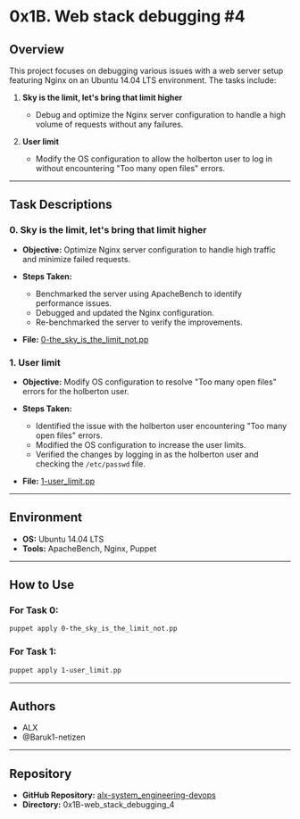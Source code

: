 # 0x1B. Web stack debugging #4

## Overview

This project focuses on debugging various issues with a web server setup featuring Nginx on an Ubuntu 14.04 LTS environment. The tasks include:

1. **Sky is the limit, let's bring that limit higher**
    - Debug and optimize the Nginx server configuration to handle a high volume of requests without any failures.
  
2. **User limit**
    - Modify the OS configuration to allow the holberton user to log in without encountering "Too many open files" errors.

---

## Task Descriptions

### 0. Sky is the limit, let's bring that limit higher

- **Objective:** Optimize Nginx server configuration to handle high traffic and minimize failed requests.
  
- **Steps Taken:**
  - Benchmarked the server using ApacheBench to identify performance issues.
  - Debugged and updated the Nginx configuration.
  - Re-benchmarked the server to verify the improvements.
  
- **File:** [0-the_sky_is_the_limit_not.pp](0-the_sky_is_the_limit_not.pp)

### 1. User limit

- **Objective:** Modify OS configuration to resolve "Too many open files" errors for the holberton user.
  
- **Steps Taken:**
  - Identified the issue with the holberton user encountering "Too many open files" errors.
  - Modified the OS configuration to increase the user limits.
  - Verified the changes by logging in as the holberton user and checking the `/etc/passwd` file.
  
- **File:** [1-user_limit.pp](1-user_limit.pp)

---

## Environment

- **OS:** Ubuntu 14.04 LTS
- **Tools:** ApacheBench, Nginx, Puppet

---

## How to Use

### For Task 0:

```bash
puppet apply 0-the_sky_is_the_limit_not.pp
```

### For Task 1:

```bash
puppet apply 1-user_limit.pp
```

---

## Authors

- ALX
- @Baruk1-netizen

---

## Repository

- **GitHub Repository:** [alx-system_engineering-devops](https://github.com/Baruk1-netizen/alx-system_engineering-devops)
- **Directory:** 0x1B-web_stack_debugging_4
